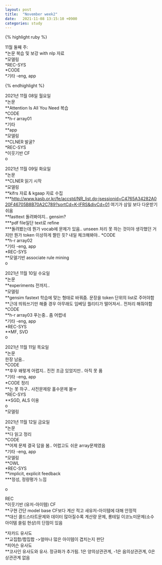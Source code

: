 ```yaml
---
layout: post
title:  "November week2"
date:   2021-11-08 13:15:10 +0900
categories: study
---
```





{% highlight ruby %}

11월 둘째 주:  
*논문 복습 및 보강 with nlp 자료  
*모델링  
*REC-SYS  
*CODE  
*기타  -eng, app  



{% endhighlight %}

2021년 11월 08일 월요일  
*논문  
**Attention Is All You Need 복습  
*CODE  
**h-r array01  
*기타  
**app  
*모델링  
**CLNER 발굴?  
*REC-SYS  
*이웃기반 CF  
o  

2021년 11월 09일 화요일  
*논문  
**CLNER 읽기 시작  
*모델링  
**kifrs 자료 & kgaap 자료 수집  
***http://www.kasb.or.kr/fe/accstd/NR_list.do;jsessionid=C4765A34282A020F46705B8B70A2C789?sortCd=K-IFRS&divCd=01 여기가 삼일 보다 다운받기 쉬움  
**fasttext 돌려봐야지.. gensim?  
***pdf file일단 text로 refine  
***돌려봤는데 뭔가 vocab에 문제가 있음.. unseen 처리 못 하는 것이야 생각했던 거지만 뭔가 token 이상하게 짤린 듯? 내일 체크해봐야..
*CODE  
**h-r array02  
*기타  -eng, app  
*REC-SYS  
**모델기반 associate rule mining  
o  

2021년 11월 10일 수요일  
*논문  
**experiments 전까지..  
*모델링  
**gensim fastext 학습에 맞는 형태로 바꿔줌. 문장을 token 단위의 list로 주어야함  
**근데 띄워쓰기만 해줄 경우 아무래도 임베딩 퀄리티가 떨어져서.. 전처리 해줘야함  
*CODE  
**h-r array03 푸는중.. 좀 어렵네  
*기타  -eng, app  
*REC-SYS  
**MF, SVD  
o  



2021년 11월 11일 목요일  
*논문  
한장 남움..  
*CODE  
**후우 왜렇게 어렵지.. 진전 조금 있었지만.. 아직 못 품  
*기타  -eng, app  
*CODE 정리  
**는 못 하구.. 사전문제랑 홀수문제 봄ㅠ  
*REC-SYS  
**SGD, ALS 이용  
o  
*모델링  

2021년 11월 12일 금요일  
*논문  
**다 읽고 정리  
*CODE  
**어제 문제 결국 답을 봄.. 어렵고도 쉬운 array문제였음  
*기타  -eng, app  
*모델링  
**OWL  
*REC-SYS  
**implicit, explicit feedback  
***정성, 정량평가 느낌  

o  















REC  
*이웃기반 (유저-아이템) CF  
**구현 간단 model base CF보다 계산 적고 새유저-아이템에 대해 안정적  
**대신 콜드스타트문제와 데이터 많아질수록 계산량 문제, 롱테일 이코노미문제(소수 아이템 쏠림 현상)의 단점이 있음  

*자카드 유사도  
**교집합/합집합 ->얼마나 많은 아이템이 겹치는지 판단  
*피어슨 유사도  
**코사인 유사도와 유사. 정규화가 추가됨. 1은 양의상관관계, -1은 음의상관관계, 0은 상관관계 없음  











